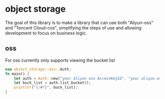 # object storage

The goal of this library is to make a library that can use both "Aliyun-oss" and "Tencent Cloud-cos", simplifying the steps of use and allowing development to focus on business logic.

## oss

For oss currently only supports viewing the bucket list

```rust
use object_storage::oss::Auth;
fn main() {
    let auth = Auth::new("your aliyun oss AccessKeyId", "your aliyun oss AccessKeySecret");
    let buck_list = auth.list_bucket();
    println!("{:#?}", buck_list);
}
```
